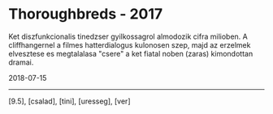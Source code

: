 # Thoroughbreds - 2017

Ket diszfunkcionalis tinedzser gyilkossagrol almodozik cifra milioben. A cliffhangernel a
filmes hatterdialogus kulonosen szep, majd az erzelmek elvesztese es megtalalasa "csere"
a ket fiatal noben (zaras) kimondottan dramai.

2018-07-15

----

[9.5], [csalad], [tini], [uresseg], [ver]
